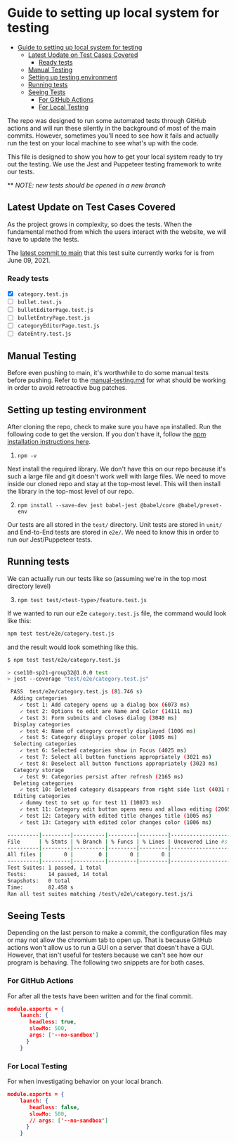 # Guide to setting up local system for testing

- [Guide to setting up local system for testing](#guide-to-setting-up-local-system-for-testing)
  - [Latest Update on Test Cases Covered](#latest-update-on-test-cases-covered)
    - [Ready tests](#ready-tests)
  - [Manual Testing](#manual-testing)
  - [Setting up testing environment](#setting-up-testing-environment)
  - [Running tests](#running-tests)
  - [Seeing Tests](#seeing-tests)
    - [For GitHub Actions](#for-github-actions)
    - [For Local Testing](#for-local-testing)

The repo was designed to run some automated tests through GitHub actions and will run these silently in the background of most of the main commits. However, sometimes you'll need to see how it fails and actually run the test on your local machine to see what's up with the code.

This file is designed to show you how to get your local system ready to try out the testing. We use the Jest and Puppeteer testing framework to write our tests.

** *NOTE: new tests should be opened in a new branch*

## Latest Update on Test Cases Covered

As the project grows in complexity, so does the tests. When the fundamental method from which the users interact with the website, we will have to update the tests.

The [latest commit to main](https://github.com/cse110-sp21-group32/cse110-sp21-group32/tree/7f6af568ce1241747a128f8c43bb39e9e986b69b) that this test suite currently works for is from June 09, 2021. 

### Ready tests
- [x] `category.test.js`
- [ ] `bullet.test.js`
- [ ] `bulletEditorPage.test.js`
- [ ] `bulletEntryPage.test.js`
- [ ] `categoryEditorPage.test.js`
- [ ] `dateEntry.test.js` 

## Manual Testing
Before even pushing to main, it's worthwhile to do some manual tests before pushing. Refer to the [manual-testing.md](manual-testing.md) for what should be working in order to avoid retroactive bug patches.

## Setting up testing environment

After cloning the repo, check to make sure you have `npm` installed. Run the following code to get the version. If you don't have it, follow the [npm installation instructions here](https://www.npmjs.com/get-npm).

1. `npm -v`

Next install the required library. We don't have this on our repo because it's such a large file and git doesn't work well with large files. We need to move inside our cloned repo and stay at the top-most level. This will then install the library in the top-most level of our repo.

2. `npm install --save-dev jest babel-jest @babel/core @babel/preset-env`

Our tests are all stored in the `test/` directory. Unit tests are stored in `unit/` and End-to-End tests are stored in `e2e/`.  We need to know this in order to run our Jest/Puppeteer tests.

## Running tests

We can actually run our tests like so (assuming we're in the top most directory level)

3. `npm test test/<test-type>/feature.test.js`

If we wanted to run our e2e `category.test.js` file, the command would look like this:

```bash
npm test test/e2e/category.test.js
```

and the result would look something like this. 

```bash
$ npm test test/e2e/category.test.js 

> cse110-sp21-group32@1.0.0 test
> jest --coverage "test/e2e/category.test.js"

 PASS  test/e2e/category.test.js (81.746 s)
  Adding categories
    ✓ test 1: Add category opens up a dialog box (6073 ms)
    ✓ test 2: Options to edit are Name and Color (14111 ms)
    ✓ test 3: Form submits and closes dialog (3040 ms)
  Display categories
    ✓ test 4: Name of category correctly displayed (1006 ms)
    ✓ test 5: Category displays proper color (1005 ms)
  Selecting categories
    ✓ test 6: Selected categories show in Focus (4025 ms)
    ✓ test 7: Select all button functions appropriately (3021 ms)
    ✓ test 8: Deselect all button functions appropriately (3023 ms)
  Category storage
    ✓ test 9: Categories persist after refresh (2165 ms)
  Deleting categories
    ✓ test 10: Deleted category disappears from right side list (4031 ms)
  Editing categories
    ✓ dummy test to set up for test 11 (10073 ms)
    ✓ test 11: Category edit button opens menu and allows editing (20659 ms)
    ✓ test 12: Category with edited title changes title (1005 ms)
    ✓ test 13: Category with edited color changes color (1006 ms)

----------|---------|----------|---------|---------|-------------------
File      | % Stmts | % Branch | % Funcs | % Lines | Uncovered Line #s 
----------|---------|----------|---------|---------|-------------------
All files |       0 |        0 |       0 |       0 |                   
----------|---------|----------|---------|---------|-------------------
Test Suites: 1 passed, 1 total
Tests:       14 passed, 14 total
Snapshots:   0 total
Time:        82.458 s
Ran all test suites matching /test\/e2e\/category.test.js/i
```

## Seeing Tests

Depending on the last person to make a commit, the configuration files may or may not allow the chromium tab to open up. That is because GitHub actions won't allow us to run a GUI on a server that doesn't have a GUI. However, that isn't useful for testers because we can't see how our program is behaving. The following two snippets are for both cases.

### For GitHub Actions

For after all the tests have been written and for the final commit.

```json
module.exports = {
    launch: {
       headless: true,
       slowMo: 500,
       args: ['--no-sandbox']
      }
    }

```

### For Local Testing

For when investigating behavior on your local branch.

```json
module.exports = {
    launch: {
       headless: false,
       slowMo: 500,
       // args: ['--no-sandbox']
      }
    }

```

